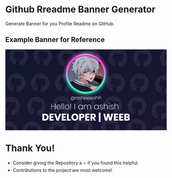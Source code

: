 # Github Rreadme Banner Generator
Generate Banner for you Profile Readme on GitHub.

## Example Banner for Reference
<img src="./assets/images/download.png" align="center"></img>

# Thank You!
- Consider giving the Repository a ⭐ if you found this helpful.
- Contributions to the project are most welcome!

